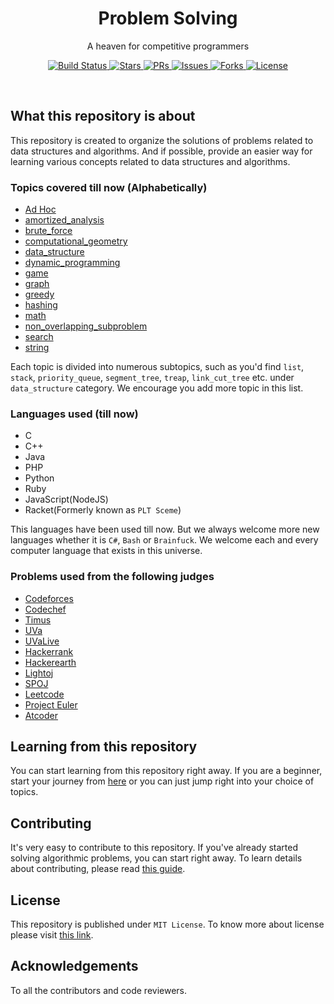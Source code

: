 <!-- [![Build Status](https://img.shields.io/circleci/build/gh/reyadussalahin/problem-solving/main?style=flat-square)](https://circleci.com/gh/reyadussalahin/problem-solving/tree/main)
[![Issues](https://img.shields.io/github/issues/reyadussalahin/problem-solving?style=flat-square&color=blue)](https://github.com/reyadussalahin/problem-solving/issues)
[![Forks](https://img.shields.io/github/forks/reyadussalahin/problem-solving?style=flat-square&color=purple)](https://github.com/reyadussalahin/problem-solving/network/members)
[![Stars](https://img.shields.io/github/stars/reyadussalahin/problem-solving?style=flat-square)](https://github.com/reyadussalahin/problem-solving/stargazers)
[![License](https://img.shields.io/github/license/reyadussalahin/problem-solving?color=teal&style=flat-square)](https://github.com/reyadussalahin/problem-solving/blob/master/LICENSE)
[![GitHub pull requests](https://img.shields.io/github/issues-pr/reyadussalahin/problem-solving?style=flat-square)](https://github.com/reyadussalahin/problem-solving/pulls) -->


<h1 align="center">Problem Solving</h1>
<p align="center">A heaven for competitive programmers</p>
<p align="center">
    <span>
        <a href="https://circleci.com/gh/reyadussalahin/problem-solving/tree/main">
            <img alt="Build Status" src="https://img.shields.io/circleci/build/gh/reyadussalahin/problem-solving/main?style=flat">
        </a>
    </span>
    <span>
        <a href="https://github.com/reyadussalahin/problem-solving/stargazers">
            <img alt="Stars" src="https://img.shields.io/github/stars/reyadussalahin/problem-solving?style=flat">
        </a>
    </span>
    <span>
        <a href="https://github.com/reyadussalahin/problem-solving/pulls">
            <img alt="PRs" src="https://img.shields.io/github/issues-pr/reyadussalahin/problem-solving?style=flat">
        </a>
    </span>
    <span>
        <a href="https://github.com/reyadussalahin/problem-solving/issues">
            <img alt="Issues" src="https://img.shields.io/github/issues/reyadussalahin/problem-solving?style=flat&color=orange">
        </a>
    </span>
    <span>
        <a href="https://github.com/reyadussalahin/problem-solving/network/members">
            <img alt="Forks" src="https://img.shields.io/github/forks/reyadussalahin/problem-solving?style=flat&color=magenta">
        </a>
    </span>
    <span>
        <a href="https://github.com/reyadussalahin/problem-solving/blob/main/LICENSE">
            <img alt="License" src="https://img.shields.io/github/license/reyadussalahin/problem-solving?color=teal&style=flat">
        </a>
    </span>
</p>
<br>


## What this repository is about
This repository is created to organize the solutions of problems related to data structures and algorithms. And if possible, provide an easier way for learning various concepts related to data structures and algorithms.

### Topics covered till now (Alphabetically)
 - [Ad Hoc](ad_hoc/)
 - [amortized_analysis](amortized_analysis/)
 - [brute_force](brute_force/)
 - [computational_geometry](computational_geometry/)
 - [data_structure](data_structure/)
 - [dynamic_programming](dynamic_programming/)
 - [game](game/)
 - [graph](graph/)
 - [greedy](greedy/)
 - [hashing](hashing/)
 - [math](math/)
 - [non_overlapping_subproblem](non_overlapping_subproblem/)
 - [search](search/)
 - [string](string/)

Each topic is divided into numerous subtopics, such as you'd find `list`, `stack`, `priority_queue`, `segment_tree`, `treap`, `link_cut_tree` etc. under `data_structure` category. We encourage you add more topic in this list.

### Languages used (till now)
 - C
 - C++
 - Java
 - PHP
 - Python
 - Ruby
 - JavaScript(NodeJS)
 - Racket(Formerly known as `PLT Sceme`)

This languages have been used till now. But we always welcome more new languages whether it is `C#`, `Bash` or `Brainfuck`. We welcome each and every computer language that exists in this universe.

### Problems used from the following judges
 - [Codeforces](https://codeforces.com)
 - [Codechef](https://www.codechef.com/)
 - [Timus](http://acm.timus.ru/)
 - [UVa](https://onlinejudge.org/)
 - [UVaLive](https://icpcarchive.ecs.baylor.edu/)
 - [Hackerrank](https://www.hackerrank.com/)
 - [Hackerearth](https://www.hackerearth.com/)
 - [Lightoj](http://lightoj.com/)
 - [SPOJ](https://www.spoj.com/)
 - [Leetcode](https://leetcode.com)
 - [Project Euler](https://projecteuler.net/)
 - [Atcoder](https://atcoder.jp/)


## Learning from this repository
You can start learning from this repository right away. If you are a beginner, start your journey from [here](LEARNING/contents/README.md) or you can just jump right into your choice of topics.

## Contributing
It's very easy to contribute to this repository. If you've already started solving algorithmic problems, you can start right away. To learn details about contributing, please read [this guide](.github/CONTRIBUTING.md).

## License
This repository is published under `MIT License`. To know more about license please visit [this link](LICENSE).

## Acknowledgements
To all the contributors and code reviewers.
